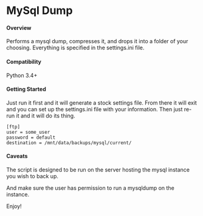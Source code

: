MySql Dump
====================

#### Overview

Performs a mysql dump, compresses it, and drops it into a folder of your choosing.  Everything is specified in the settings.ini file.

#### Compatibility

Python 3.4+

#### Getting Started

Just run it first and it will generate a stock settings file.  From there it will exit and you can set up the settings.ini file with your information.  Then just re-run it and it will do its thing.

```
[ftp]
user = some_user
password = default
destination = /mnt/data/backups/mysql/current/
```

#### Caveats

The script is designed to be run on the server hosting the mysql instance you wish to back up.

And make sure the user has permission to run a mysqldump on the instance.

Enjoy!
